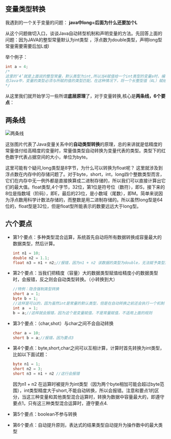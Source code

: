 ## 变量类型转换

我遇到的一个关于变量的问题：
**java中long=后面为什么还要加个L**

从这个问题做切入口，谈谈Java自动转型机制和声明变量的方法。先回答上面的问题：因为JAVA的整型常量默认为int类型 ，浮点数为double类型，声明long型常量需要需要后加L或l

举个例子：
```java
int a = 4; 
/*
这里的‘4’就是上面说的整型常量，默认类型为int,所以当4赋值给一个int类型的变量a时，编译通过。
在Java中，变量的类型必须与所赋的值的类型匹配。在这种情况下，将一个长整型值（4L）赋给一个整型变量（int a）会导致编译错误。
*/
```

从这里我们就开始学习一些所谓**底层原理**了，对于变量转换,核心是**两条线，6个要点**：
## 两条线

![两条线](https://github.com/liu2su/Java-SEnote/assets/96462566/d5dd8b2b-8c69-4213-9730-ced5bdc555b4)

这张图片代表了Java变量关系中的**自动类型转换**的原理，总的来讲就是低精度的常量值付给高精度的变量时，常量值类型自动转换为变量代表的类型。类型下的红色数字代表占据空间的大小，单位为byte。

这里可能有个疑问,long类型是8字节，为什么可以转换为float呢？ 这里就涉及到浮点数在内存中的存储问题了。对于byte，short，int，long四个整数类型而言，它们在内存中无一例外都是直接换算成二进制存储的，所以我们可以直接计算出它们的最大值。float类型,4个字节，32位，第1位是符号位（数符），即S，接下来的8位是指数域（阶码），即E，最后的23位，是小数域（尾数），即M。简单来说因为浮点数用科学计数法存储的，而整数是用二进制存储的。所以虽然long型是64位的，float型是32位，但是float型所能表示的数要远远大于long型。

## 六个要点

- 第1个要点：多种类型混合运算，系统首先自动将所有数据转换成容量最大的数据类型，然后计算。
  ```java
  int n1 = 10;
  double n2 = 1.1;
  float n3 = n1 + n2;//报错，因为n1 + n2 该数据的类型为double，无法赋予类型为float的变量
  ```
- 第2个要点：当我们把精度（容量）大的数据类型赋值给精度小的数据类型时，会报错，反之则会自动类型转换。（小转换到大）
  ```java
  //特例：隐含强制类型转换
  short a = 1;
  byte b = 1;
  //这样是可以的，因为虽然int是常量的默认类型，但是在自动转换之前还会执行一个机制：先判断该值是否在变量short,byte范围内，如果是则正常赋值（只有被赋值的变量类型是byte和short才会这么做，char也会有一个类似的判断，所以char也可以直接复制整数）。
  int a  = 1;
  b = a;//这样就会报错，因为这个是变量赋值，不是常量赋值，不适用上面的规则
  ```
- 第3个要点：（char,shot）与char之间不会自动转换
  ```java
  char a = 10;
  short b = a;//报错，因为要点3
  ```
- 第4个要点：byte,short,char之间可以互相计算，计算时首先转换为int类型，比如以下面试题：
  ```java
  byte n1 = 1;
  short n2 = 3;
  short n3 = n1 + n2 //这行会报错
  ```
  因为n1 + n2 在运算时被提升为int类型（因为两个byte相加可能会超过byte范围），int类型精度大于short,不能自动转换，所以会报错。注意和要点1的区分，当这三种变量和其他类型混合运算时，转换为数据中容量最大的，即遵守要点1，只有这三种类型混合运算时，遵守要点4.
  
- 第5个要点：boolean不参与转换
- 第6个要点：自动提升原则，表达式的结果类型自动提升为操作数中的最大类型


